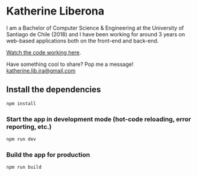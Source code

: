 # Katherine Liberona

I am a Bachelor of Computer Science & Engineering at the University of Santiago de Chile (2018) and I have been working for around 3 years on web-based applications both on the front-end and back-end.

[Watch the code working here](https://ornate-shortbread-20015a.netlify.app/).

Have something cool to share? Pop me a message! katherine.lib.ira@gmail.com

## Install the dependencies
```bash
npm install
```

### Start the app in development mode (hot-code reloading, error reporting, etc.)
```bash
npm run dev
```

### Build the app for production
```bash
npm run build
```